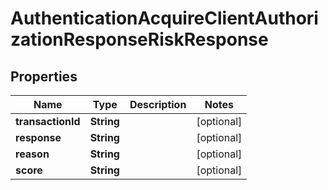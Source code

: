 

# AuthenticationAcquireClientAuthorizationResponseRiskResponse


## Properties

| Name | Type | Description | Notes |
|------------ | ------------- | ------------- | -------------|
|**transactionId** | **String** |  |  [optional] |
|**response** | **String** |  |  [optional] |
|**reason** | **String** |  |  [optional] |
|**score** | **String** |  |  [optional] |



